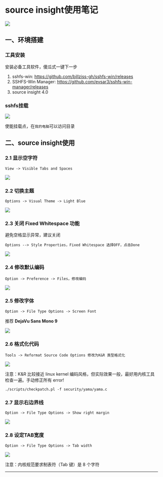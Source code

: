 # source insight使用笔记

![](images/dd7e6952.png)


## 一、环境搭建

### 工具安装
安装必备工具软件，傻瓜式一键下一步

1. sshfs-win: <https://github.com/billziss-gh/sshfs-win/releases>
2. SSHFS-Win Manager: <https://github.com/evsar3/sshfs-win-manager/releases>
3. source insight 4.0

### sshfs挂载

![](images/a814934a.png)

使能挂载点，在`我的电脑`可以访问目录

## 二、source insight使用

### 2.1 显示空字符

```text
View -> Visible Tabs and Spaces
```

![](images/76e31a9f.png)


### 2.2 切换主题

```text
Options -> Visual Theme -> Light Blue
```

![](images/5ad92cad.png)


### 2.3 关闭 Fixed Whitespace 功能

避免空格显示异常，建议关闭

```text
Options --> Style Properties，Fixed Whitespace 选择OFF，点击Done
```

![](images/cbc7361e.png)

### 2.4 修改默认编码

```text
Option -> Preference -> Files，修改编码
```

![](images/9ea936ad.png)


### 2.5 修改字体

```text
Option -> File Type Options -> Screen Font
```

推荐 **DejaVu Sans Mono 9**

![](images/e4011130.png)


### 2.6 格式化代码

```text
Tools -> Reformat Source Code Options 修改为K&R 类型格式化
```


![](images/dc91bcb6.png)

注意：K&R 比较接近 linux kernel 编码风格，但实际效果一般，最好用内核工具检查一遍。手动修正所有 error!

```shell
./scripts/checkpatch.pl -f security/yama/yama.c
```

### 2.7 显示右边界线

```text
Option -> File Type Options -> Show right margin
```

![](images/93649b06.png)


### 2.8 设定TAB宽度

```text
Option -> File Type Options -> Tab width
```

![](images/efaa8caa.png)

注意：内核规范要求制表符（Tab 键）是 8 个字符








---